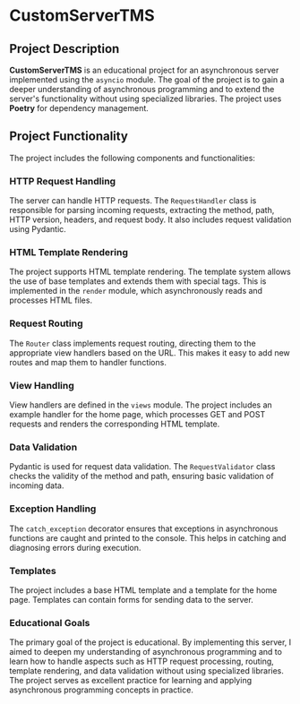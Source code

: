 # CustomServerTMS

## Project Description

**CustomServerTMS** is an educational project for an asynchronous server implemented using the `asyncio` module. The goal of the project is to gain a deeper understanding of asynchronous programming and to extend the server's functionality without using specialized libraries. The project uses **Poetry** for dependency management.

## Project Functionality

The project includes the following components and functionalities:

### HTTP Request Handling

The server can handle HTTP requests. The `RequestHandler` class is responsible for parsing incoming requests, extracting the method, path, HTTP version, headers, and request body. It also includes request validation using Pydantic.

### HTML Template Rendering

The project supports HTML template rendering. The template system allows the use of base templates and extends them with special tags. This is implemented in the `render` module, which asynchronously reads and processes HTML files.

### Request Routing

The `Router` class implements request routing, directing them to the appropriate view handlers based on the URL. This makes it easy to add new routes and map them to handler functions.

### View Handling

View handlers are defined in the `views` module. The project includes an example handler for the home page, which processes GET and POST requests and renders the corresponding HTML template.

### Data Validation

Pydantic is used for request data validation. The `RequestValidator` class checks the validity of the method and path, ensuring basic validation of incoming data.

### Exception Handling

The `catch_exception` decorator ensures that exceptions in asynchronous functions are caught and printed to the console. This helps in catching and diagnosing errors during execution.

### Templates

The project includes a base HTML template and a template for the home page. Templates can contain forms for sending data to the server.

### Educational Goals

The primary goal of the project is educational. By implementing this server, I aimed to deepen my understanding of asynchronous programming and to learn how to handle aspects such as HTTP request processing, routing, template rendering, and data validation without using specialized libraries. The project serves as excellent practice for learning and applying asynchronous programming concepts in practice.




